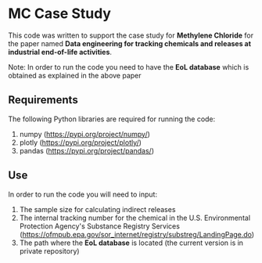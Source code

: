 # MC Case Study

This code was written to support the case study for **Methylene Chloride** for the paper named **Data engineering for tracking chemicals and releases at industrial end-of-life activities**.

Note: In order to run the code you need to have the **EoL database** which is obtained as explained in the above paper

## Requirements

The following Python libraries are required for running the code:

1. numpy (https://pypi.org/project/numpy/)
2. plotly (https://pypi.org/project/plotly/)
3. pandas (https://pypi.org/project/pandas/)

## Use

In order to run the code you will need to input:

1. The sample size for calculating indirect releases
2. The internal tracking number for the chemical in the U.S. Environmental Protection Agency's Substance Registry Services (https://ofmpub.epa.gov/sor_internet/registry/substreg/LandingPage.do)
3. The path where the **EoL database** is located (the current version is in private repository)
